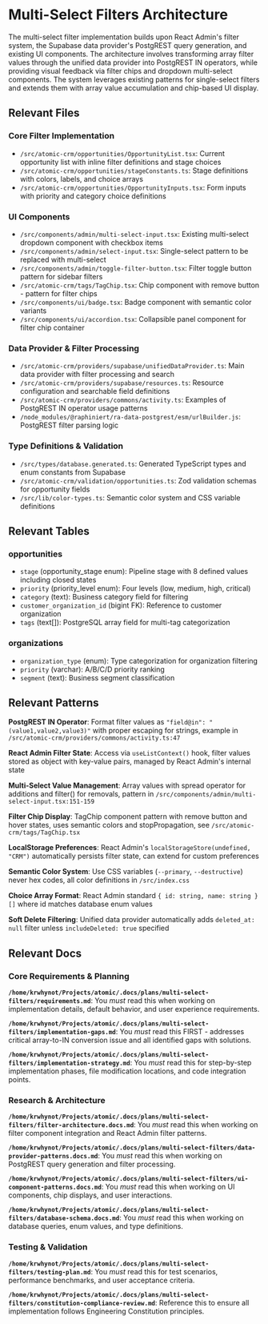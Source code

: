 # Multi-Select Filters Architecture

The multi-select filter implementation builds upon React Admin's filter system, the Supabase data provider's PostgREST query generation, and existing UI components. The architecture involves transforming array filter values through the unified data provider into PostgREST IN operators, while providing visual feedback via filter chips and dropdown multi-select components. The system leverages existing patterns for single-select filters and extends them with array value accumulation and chip-based UI display.

## Relevant Files

### Core Filter Implementation
- `/src/atomic-crm/opportunities/OpportunityList.tsx`: Current opportunity list with inline filter definitions and stage choices
- `/src/atomic-crm/opportunities/stageConstants.ts`: Stage definitions with colors, labels, and choice arrays
- `/src/atomic-crm/opportunities/OpportunityInputs.tsx`: Form inputs with priority and category choice definitions

### UI Components
- `/src/components/admin/multi-select-input.tsx`: Existing multi-select dropdown component with checkbox items
- `/src/components/admin/select-input.tsx`: Single-select pattern to be replaced with multi-select
- `/src/components/admin/toggle-filter-button.tsx`: Filter toggle button pattern for sidebar filters
- `/src/atomic-crm/tags/TagChip.tsx`: Chip component with remove button - pattern for filter chips
- `/src/components/ui/badge.tsx`: Badge component with semantic color variants
- `/src/components/ui/accordion.tsx`: Collapsible panel component for filter chip container

### Data Provider & Filter Processing
- `/src/atomic-crm/providers/supabase/unifiedDataProvider.ts`: Main data provider with filter processing and search
- `/src/atomic-crm/providers/supabase/resources.ts`: Resource configuration and searchable field definitions
- `/src/atomic-crm/providers/commons/activity.ts`: Examples of PostgREST IN operator usage patterns
- `/node_modules/@raphiniert/ra-data-postgrest/esm/urlBuilder.js`: PostgREST filter parsing logic

### Type Definitions & Validation
- `/src/types/database.generated.ts`: Generated TypeScript types and enum constants from Supabase
- `/src/atomic-crm/validation/opportunities.ts`: Zod validation schemas for opportunity fields
- `/src/lib/color-types.ts`: Semantic color system and CSS variable definitions

## Relevant Tables

### opportunities
- `stage` (opportunity_stage enum): Pipeline stage with 8 defined values including closed states
- `priority` (priority_level enum): Four levels (low, medium, high, critical)
- `category` (text): Business category field for filtering
- `customer_organization_id` (bigint FK): Reference to customer organization
- `tags` (text[]): PostgreSQL array field for multi-tag categorization

### organizations
- `organization_type` (enum): Type categorization for organization filtering
- `priority` (varchar): A/B/C/D priority ranking
- `segment` (text): Business segment classification

## Relevant Patterns

**PostgREST IN Operator**: Format filter values as `"field@in": "(value1,value2,value3)"` with proper escaping for strings, example in `/src/atomic-crm/providers/commons/activity.ts:47`

**React Admin Filter State**: Access via `useListContext()` hook, filter values stored as object with key-value pairs, managed by React Admin's internal state

**Multi-Select Value Management**: Array values with spread operator for additions and filter() for removals, pattern in `/src/components/admin/multi-select-input.tsx:151-159`

**Filter Chip Display**: TagChip component pattern with remove button and hover states, uses semantic colors and stopPropagation, see `/src/atomic-crm/tags/TagChip.tsx`

**LocalStorage Preferences**: React Admin's `localStorageStore(undefined, "CRM")` automatically persists filter state, can extend for custom preferences

**Semantic Color System**: Use CSS variables (`--primary`, `--destructive`) never hex codes, all color definitions in `/src/index.css`

**Choice Array Format**: React Admin standard `{ id: string, name: string }[]` where id matches database enum values

**Soft Delete Filtering**: Unified data provider automatically adds `deleted_at: null` filter unless `includeDeleted: true` specified

## Relevant Docs

### Core Requirements & Planning
**`/home/krwhynot/Projects/atomic/.docs/plans/multi-select-filters/requirements.md`**: You _must_ read this when working on implementation details, default behavior, and user experience requirements.

**`/home/krwhynot/Projects/atomic/.docs/plans/multi-select-filters/implementation-gaps.md`**: You _must_ read this FIRST - addresses critical array-to-IN conversion issue and all identified gaps with solutions.

**`/home/krwhynot/Projects/atomic/.docs/plans/multi-select-filters/implementation-strategy.md`**: You _must_ read this for step-by-step implementation phases, file modification locations, and code integration points.

### Research & Architecture
**`/home/krwhynot/Projects/atomic/.docs/plans/multi-select-filters/filter-architecture.docs.md`**: You _must_ read this when working on filter component integration and React Admin filter patterns.

**`/home/krwhynot/Projects/atomic/.docs/plans/multi-select-filters/data-provider-patterns.docs.md`**: You _must_ read this when working on PostgREST query generation and filter processing.

**`/home/krwhynot/Projects/atomic/.docs/plans/multi-select-filters/ui-component-patterns.docs.md`**: You _must_ read this when working on UI components, chip displays, and user interactions.

**`/home/krwhynot/Projects/atomic/.docs/plans/multi-select-filters/database-schema.docs.md`**: You _must_ read this when working on database queries, enum values, and type definitions.

### Testing & Validation
**`/home/krwhynot/Projects/atomic/.docs/plans/multi-select-filters/testing-plan.md`**: You _must_ read this for test scenarios, performance benchmarks, and user acceptance criteria.

**`/home/krwhynot/Projects/atomic/.docs/plans/multi-select-filters/constitution-compliance-review.md`**: Reference this to ensure all implementation follows Engineering Constitution principles.